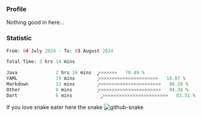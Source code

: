 ### Profile 

Nothing good in here...

### Statistic
<!--START_SECTION:waka-->

```python
From: 04 July 2024 - To: 03 August 2024

Total Time: 3 hrs 14 mins

Java              2 hrs 16 mins   ͎͎͎͎͎͎͎͎͎͎͎͎͎͎͎͎͎̝>>>>>>>   70.49 %
YAML              19 mins         ͎͎̦>>>>>>>>>>>>>>>>>>>>>>   10.07 %
Markdown          12 mins         ͎̦>>>>>>>>>>>>>>>>>>>>>>>   06.20 %
Other             8 mins          ͎͙>>>>>>>>>>>>>>>>>>>>>>>   04.38 %
Dart              6 mins          ̡>>>>>>>>>>>>>>>>>>>>>>>>   03.51 %
```

<!--END_SECTION:waka-->

If you love snake eater here the snake 
<picture>
  <source media="(prefers-color-scheme: dark)" srcset="https://github.com/pradana4648/pradana4648/blob/c0566a83ca6ea5f2e46bab00e717c4c82b4b5c4c/github-contribution-grid-snake-dark.svg" />
  <source media="(prefers-color-scheme: light)" srcset="https://github.com/pradana4648/pradana4648/blob/c0566a83ca6ea5f2e46bab00e717c4c82b4b5c4c/github-contribution-grid-snake.svg" />
  <img alt="github-snake" src="https://github.com/pradana4648/pradana4648/blob/c0566a83ca6ea5f2e46bab00e717c4c82b4b5c4c/github-contribution-grid-snake.svg" />
</picture>
